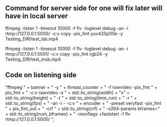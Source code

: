 ## Command for server side for one will fix later will have in local server

ffmpeg -listen 1 -timeout 10000 -f flv -loglevel debug -an -i rtmp://127.0.0.1:5000/ -c:v copy -pix_fmt yuv420p10le -y Testing_DIR/test_lsb.mp4

ffmpeg -listen 1 -timeout 10000 -f flv -loglevel debug -an -i rtmp://127.0.0.1:5001/ -c:v copy -pix_fmt rgb24 -y Testing_DIR/test_msb.mp4


## Code on listening side
 "ffmpeg " + banner + " -y " + thread_counter + " -f rawvideo -pix_fmt " + pix_fmt + " -c:v rawvideo -s " + std::to_string(width) + "x" + std::to_string(height) + " -t " + std::to_string(time_run) + " -r " + std::to_string(fps) + " -an -i -  -c:v " + encoder + " -preset veryfast -pix_fmt " + pix_fmt_out + " -crf " + std::to_string(crf) + " -x264-params bframes=" + std::to_string(num_bframes) + " -movflags +faststart -f flv rtmp://127.0.0.1:5000/ ";